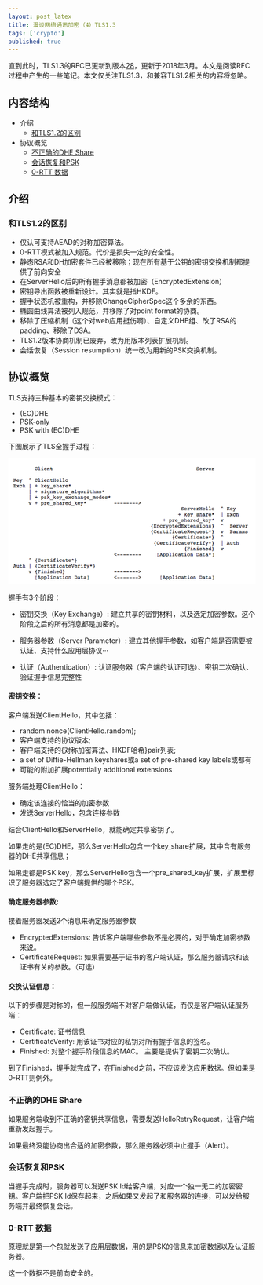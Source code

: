 ```yaml
---
layout: post_latex
title: 漫谈网络通讯加密（4）TLS1.3
tags: ['crypto']
published: true
---
```


直到此时，TLS1.3的RFC已更新到版本[28](https://tools.ietf.org/html/draft-ietf-tls-tls13-28)，更新于2018年3月。本文是阅读RFC过程中产生的一些笔记。本文仅关注TLS1.3，和兼容TLS1.2相关的内容将忽略。


## 内容结构

- 介绍
	- [和TLS1.2的区别](#1.3)
- 协议概览
	- [不正确的DHE Share](#2.1)
    - [会话恢复和PSK](#2.2)
    - [0-RTT 数据](#2.3)

<!--more-->

## 介绍

### <div id="1.3">和TLS1.2的区别</div>

- 仅认可支持AEAD的对称加密算法。
- 0-RTT模式被加入规范。代价是损失一定的安全性。
- 静态RSA和DH加密套件已经被移除；现在所有基于公钥的密钥交换机制都提供了前向安全
- 在ServerHello后的所有握手消息都被加密（EncryptedExtension）
- 密钥导出函数被重新设计。其实就是指HKDF。
- 握手状态机被重构，并移除ChangeCipherSpec这个多余的东西。
- 椭圆曲线算法被列入规范，并移除了对point format的协商。
- 移除了压缩机制（这个对web应用挺伤啊）、自定义DHE组、改了RSA的padding、移除了DSA。
- TLS1.2版本协商机制已废弃，改为用版本列表扩展机制。
- 会话恢复（Session resumption）统一改为用新的PSK交换机制。

## 协议概览

TLS支持三种基本的密钥交换模式：

- (EC)DHE 
- PSK-only
- PSK with (EC)DHE


下图展示了TLS全握手过程：

![2.png](../images/2018.7/9.png)


握手有3个阶段：

- 密钥交换（Key Exchange）: 建立共享的密钥材料，以及选定加密参数。这个阶段之后的所有消息都是加密的。

- 服务器参数（Server Parameter）: 建立其他握手参数，如客户端是否需要被认证、支持什么应用层协议···

- 认证（Authentication）: 认证服务器（客户端的认证可选）、密钥二次确认、验证握手信息完整性


#### 密钥交换：

客户端发送ClientHello，其中包括：

- random nonce(ClientHello.random); 
- 客户端支持的协议版本; 
- 客户端支持的{对称加密算法、HKDF哈希}pair列表;
- a set of Diffie-Hellman keyshares或a set of pre-shared key labels或都有
- 可能的附加扩展potentially additional extensions

服务端处理ClientHello：

- 确定该连接的恰当的加密参数
- 发送ServerHello，包含连接参数


结合ClientHello和ServerHello，就能确定共享密钥了。

如果走的是(EC)DHE，那么ServerHello包含一个key_share扩展，其中含有服务器的DHE共享信息；

如果走都是PSK key，那么ServerHello包含一个pre_shared_key扩展，扩展里标识了服务器选定了客户端提供的哪个PSK。
  

#### 确定服务器参数:

接着服务器发送2个消息来确定服务器参数

- EncryptedExtensions:  告诉客户端哪些参数不是必要的，对于确定加密参数来说。
- CertificateRequest:  如果需要基于证书的客户端认证，那么服务器请求和该证书有关的参数。（可选）


#### 交换认证信息：

以下的步骤是对称的，但一般服务端不对客户端做认证，而仅是客户端认证服务端：

- Certificate: 证书信息
- CertificateVerify: 用该证书对应的私钥对所有握手信息的签名。
- Finished:  对整个握手阶段信息的MAC。 主要是提供了密钥二次确认。


到了Finished，握手就完成了，在Finished之前，不应该发送应用数据。但如果是0-RTT则例外。


### <div id="2.1">不正确的DHE Share</div>

如果服务端收到不正确的密钥共享信息，需要发送HelloRetryRequest，让客户端重新发起握手。

如果最终没能协商出合适的加密参数，那么服务器必须中止握手（Alert）。

### <div id="2.2">会话恢复和PSK</div>

当握手完成时，服务器可以发送PSK Id给客户端，对应一个独一无二的加密密钥。客户端把PSK Id保存起来，之后如果又发起了和服务器的连接，可以发给服务端并最终恢复会话。



### <div id="2.3">0-RTT 数据</div>

原理就是第一个包就发送了应用层数据，用的是PSK的信息来加密数据以及认证服务器。

这一个数据不是前向安全的。


